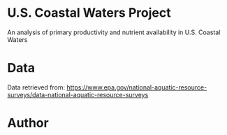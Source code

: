 # U.S. Coastal Waters Project
An analysis of primary productivity and nutrient availability in U.S. Coastal Waters

# Data
Data retrieved from: https://www.epa.gov/national-aquatic-resource-surveys/data-national-aquatic-resource-surveys

# Author
